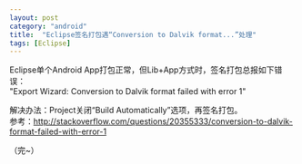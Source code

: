 ```yaml
---
layout: post
category: "android"
title:  "Eclipse签名打包遇“Conversion to Dalvik format...”处理"
tags: [Eclipse]
---
```

Eclipse单个Android App打包正常，但Lib+App方式时，签名打包总报如下错误：  
"Export Wizard: Conversion to Dalvik format failed with error 1"

解决办法：Project关闭“Build Automatically”选项，再签名打包。  
参考：<http://stackoverflow.com/questions/20355333/conversion-to-dalvik-format-failed-with-error-1>

（完~）